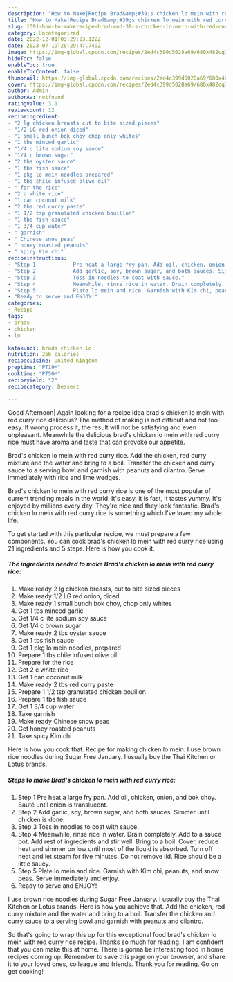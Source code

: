 ```yaml
---
description: "How to Make|Recipe Brad&amp;#39;s chicken lo mein with red curry rice {That is Delicious"
title: "How to Make|Recipe Brad&amp;#39;s chicken lo mein with red curry rice {That is Delicious"
slug: 1591-how-to-makerecipe-brad-and-39-s-chicken-lo-mein-with-red-curry-rice-that-is-delicious
category: Uncategorized
date: 2022-12-01T03:29:23.122Z
date: 2023-07-19T20:29:47.749Z
image: https://img-global.cpcdn.com/recipes/2ed4c399d5028a69/680x482cq70/brads-chicken-lo-mein-with-red-curry-rice-recipe-main-photo.jpg
hideToc: false
enableToc: true
enableTocContent: false
thumbnail: https://img-global.cpcdn.com/recipes/2ed4c399d5028a69/680x482cq70/brads-chicken-lo-mein-with-red-curry-rice-recipe-main-photo.jpg
cover: https://img-global.cpcdn.com/recipes/2ed4c399d5028a69/680x482cq70/brads-chicken-lo-mein-with-red-curry-rice-recipe-main-photo.jpg
author: Admin
authorAv: notfound
ratingvalue: 3.1
reviewcount: 12
recipeingredient:
- "2 lg chicken breasts cut to bite sized pieces"
- "1/2 LG red onion diced"
- "1 small bunch bok choy chop only whites"
- "1 tbs minced garlic"
- "1/4 c lite sodium soy sauce"
- "1/4 c brown sugar"
- "2 tbs oyster sauce"
- "1 tbs fish sauce"
- "1 pkg lo mein noodles prepared"
- "1 tbs chile infused olive oil"
- " for the rice"
- "2 c white rice"
- "1 can coconut milk"
- "2 tbs red curry paste"
- "1 1/2 tsp granulated chicken bouillon"
- "1 tbs fish sauce"
- "1 3/4 cup water"
- " garnish"
- " Chinese snow peas"
- " honey roasted peanuts"
- " spicy Kim chi"
recipeinstructions:
- "Step 1            Pre heat a large fry pan. Add oil, chicken, onion, and bok choy. Sauté until onion is translucent."
- "Step 2            Add garlic, soy, brown sugar, and both sauces. Simmer until chicken is done."
- "Step 3            Toss in noodles to coat with sauce."
- "Step 4            Meanwhile, rinse rice in water. Drain completely. Add to a sauce pot. Add rest of ingredients and stir well. Bring to a boil. Cover, reduce heat and simmer on low until most of the liquid is absorbed. Turn off heat and let steam for five minutes. Do not remove lid. Rice should be a little saucy."
- "Step 5            Plate lo mein and rice. Garnish with Kim chi, peanuts, and snow peas. Serve immediately and enjoy."
- "Ready to serve and ENJOY!"
categories:
- Recipe
tags:
- brads
- chicken
- lo

katakunci: brads chicken lo 
nutrition: 266 calories
recipecuisine: United Kingdom
preptime: "PT19M"
cooktime: "PT50M"
recipeyield: "2"
recipecategory: Dessert

---
```



Good Afternoon| Again looking for a recipe idea brad&#39;s chicken lo mein with red curry rice delicious? The method of making is not difficult and not too easy. If wrong process it, the result will not be satisfying and even unpleasant. Meanwhile the delicious brad&#39;s chicken lo mein with red curry rice must have aroma and taste that can provoke our appetite.





Brad&#39;s chicken lo mein with red curry rice. Add the chicken, red curry mixture and the water and bring to a boil. Transfer the chicken and curry sauce to a serving bowl and garnish with peanuts and cilantro. Serve immediately with rice and lime wedges.

Brad&#39;s chicken lo mein with red curry rice is one of the most popular of current trending meals in the world. It's easy, it is fast, it tastes yummy. It's enjoyed by millions every day. They're nice and they look fantastic. Brad&#39;s chicken lo mein with red curry rice is something which I've loved my whole life.


To get started with this particular recipe, we must prepare a few components. You can cook brad&#39;s chicken lo mein with red curry rice using 21 ingredients and 5 steps. Here is how you cook it.

<!--inarticleads1-->

##### The ingredients needed to make Brad&#39;s chicken lo mein with red curry rice:

1. Make ready 2 lg chicken breasts, cut to bite sized pieces
1. Make ready 1/2 LG red onion, diced
1. Make ready 1 small bunch bok choy, chop only whites
1. Get 1 tbs minced garlic
1. Get 1/4 c lite sodium soy sauce
1. Get 1/4 c brown sugar
1. Make ready 2 tbs oyster sauce
1. Get 1 tbs fish sauce
1. Get 1 pkg lo mein noodles, prepared
1. Prepare 1 tbs chile infused olive oil
1. Prepare  for the rice
1. Get 2 c white rice
1. Get 1 can coconut milk
1. Make ready 2 tbs red curry paste
1. Prepare 1 1/2 tsp granulated chicken bouillon
1. Prepare 1 tbs fish sauce
1. Get 1 3/4 cup water
1. Take  garnish
1. Make ready  Chinese snow peas
1. Get  honey roasted peanuts
1. Take  spicy Kim chi


Here is how you cook that. Recipe for making chicken lo mein. I use brown rice noodles during Sugar Free January. I usually buy the Thai Kitchen or Lotus brands. 

<!--inarticleads2-->

##### Steps to make Brad&#39;s chicken lo mein with red curry rice:

1. Step 1            Pre heat a large fry pan. Add oil, chicken, onion, and bok choy. Sauté until onion is translucent.
1. Step 2            Add garlic, soy, brown sugar, and both sauces. Simmer until chicken is done.
1. Step 3            Toss in noodles to coat with sauce.
1. Step 4            Meanwhile, rinse rice in water. Drain completely. Add to a sauce pot. Add rest of ingredients and stir well. Bring to a boil. Cover, reduce heat and simmer on low until most of the liquid is absorbed. Turn off heat and let steam for five minutes. Do not remove lid. Rice should be a little saucy.
1. Step 5            Plate lo mein and rice. Garnish with Kim chi, peanuts, and snow peas. Serve immediately and enjoy.
1. Ready to serve and ENJOY!

I use brown rice noodles during Sugar Free January. I usually buy the Thai Kitchen or Lotus brands. Here is how you achieve that. Add the chicken, red curry mixture and the water and bring to a boil. Transfer the chicken and curry sauce to a serving bowl and garnish with peanuts and cilantro. 

So that's going to wrap this up for this exceptional food brad&#39;s chicken lo mein with red curry rice recipe. Thanks so much for reading. I am confident that you can make this at home. There is gonna be interesting food in home recipes coming up. Remember to save this page on your browser, and share it to your loved ones, colleague and friends. Thank you for reading. Go on get cooking!
